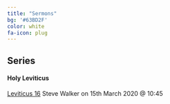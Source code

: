 ```yaml
---
title: "Sermons"
bg: '#63BD2F'
color: white
fa-icon: plug
---
```


## Series 
#### Holy Leviticus

[Leviticus 16](https://www.cecleeds.co.uk/sermons/download/1363)
Steve Walker on 15th March 2020 @ 10:45

